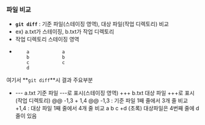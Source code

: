 ### 파일 비교

- **`git diff`** : 기준 파일(스테이징 영역), 대상 파일(작업 디렉토리) 비교
- ex) a.txt가 스테이징, b.txt가 작업 디렉토리
-    작업 디렉토리 스테이징 영역
-         a            a
          b            b
          c            c
          d
여기서 **`git diff`**시 결과 주요부분
- --- a.txt             기준 파일 ---로 표시(스테이징 영역)
  +++ b.txt             대상 파일 +++로 표시(작업 디렉토리)
  @@ -1,3 + 1,4 @@      -1,3 : 기준 파일 1째 줄에서 3개 줄 비교
                        +1,4 : 대상 파일 1째 줄에서 4개 줄 비교
  a
  b
  c
  +d (초록)              대상파일은 4번째 줄에 d줄이 있음
